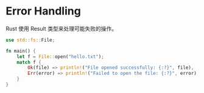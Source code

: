 # Error Handling

Rust 使用 Result 类型来处理可能失败的操作。

```rust 
use std::fs::File;

fn main() {
    let f = File::open("hello.txt");
    match f {
        Ok(file) => println!("File opened successfully: {:?}", file),
        Err(error) => println!("Failed to open the file: {:?}", error),
    }
}

```
